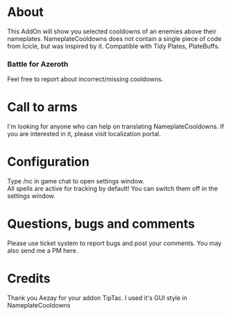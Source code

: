# About
This AddOn will show you selected cooldowns of an enemies above their nameplates. NameplateCooldowns does not contain a single piece of code from Icicle, but was inspired by it. 
Compatible with Tidy Plates, PlateBuffs.

### Battle for Azeroth 
Feel free to report about incorrect/missing cooldowns. 

# Call to arms
I'm looking for anyone who can help on translating NameplateCooldowns. If you are interested in it, please visit localization portal.  

# Configuration
Type /nc in game chat to open settings window.  
All spells are active for tracking by default! You can switch them off in the settings window.  

# Questions, bugs and comments
Please use ticket system to report bugs and post your comments. 
You may also send me a PM here.

# Credits
Thank you Aezay for your addon TipTac. I used it's GUI style in NameplateCooldowns
